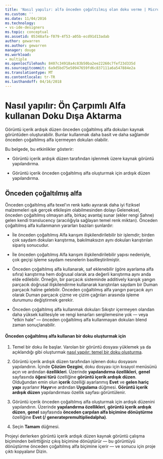 ```yaml
---
title: 'Nasıl yapılır: alfa önceden çoğaltılmış olan doku verme | Microsoft Docs'
ms.custom: ''
ms.date: 11/04/2016
ms.technology:
- vs-ide-designers
ms.topic: conceptual
ms.assetid: 05348afa-f079-4f53-a05b-ecd91d13adab
author: gewarren
ms.author: gewarren
manager: douge
ms.workload:
- multiple
ms.openlocfilehash: 8407c34918a4c83b50ba2ee22260c7fef23d335d
ms.sourcegitcommit: 6a9d5bd75e50947659fd6c837111a6a547884e2a
ms.translationtype: MT
ms.contentlocale: tr-TR
ms.lasthandoff: 04/16/2018
---
```

# <a name="how-to-export-a-texture-that-has-premultiplied-alpha"></a>Nasıl yapılır: Ön Çarpımlı Alfa kullanan Doku Dışa Aktarma
Görüntü içerik ardışık düzen önceden çoğaltılmış alfa dokuları kaynak görüntüden oluşturabilir. Bunlar kullanmak daha basit ve daha sağlamdır önceden çoğaltılmış alfa içermeyen dokuları olabilir.  
  
 Bu belgede, bu etkinlikler gösterir:  
  
-   Görüntü içerik ardışık düzen tarafından işlenmek üzere kaynak görüntü yapılandırma.  
  
-   Görüntü içerik önceden çoğaltılmış alfa oluşturmak için ardışık düzen yapılandırma.  
  
## <a name="premultiplied-alpha"></a>Önceden çoğaltılmış alfa  
 Önceden çoğaltılmış alfa texel'ın renk katkı ayırarak daha iyi fiziksel malzemeleri ışık gerçek etkileşim olabilmesinden dolayı Geleneksel, önceden çoğaltılmış olmayan alfa, birkaç avantaj sunar (ekler rengi Sahne) gelen kendi translucency (aracılığıyla sağlayan temel renk miktarı). Önceden çoğaltılmış alfa kullanmanın yararları bazıları şunlardır:  
  
-   İle önceden çoğaltılmış Alfa karışım ilişkilendirilebilir bir işlemdir; birden çok saydam dokuları karıştırma, bakılmaksızın aynı dokuları karıştırılan sipariş sonucudur.  
  
-   İle önceden çoğaltılmış Alfa karışım ilişkilendirilebilir yapısı nedeniyle, çok geçişi işleme saydam nesnelerin basitleştirilmiştir.  
  
-   Önceden çoğaltılmış alfa kullanarak, saf eklenebilir (göre ayarlama alfa sıfıra) karıştırma hem doğrusal olarak ara değerli karıştırma aynı anda elde edilebilir. Örneğin, bir parçacık sisteminde additively karışık yangın parçacık doğrusal ilişkilendirme kullanarak karıştırılan saydam bir Duman parçacık haline gelebilir. Önceden çoğaltılmış alfa yangın parçacık ayrı olarak Duman parçacık çizme ve çizim çağrıları arasında işleme durumunu değiştirmek gerekir.  
  
-   Önceden çoğaltılmış alfa kullanmak dokuları Sıkıştır içermeyen olandan daha yüksek kalitesiyle ve rengi kenarları sergilemesine yok — veya "etkin hale" — önceden çoğaltılmış alfa kullanmayan dokuları blend zaman sonuçlanabilir.  
  
#### <a name="to-create-a-texture-that-uses-premultiplied-alpha"></a>Önceden çoğaltılmış alfa kullanan bir doku oluşturmak için  
  
1.  Temel bir doku ile başlar. Varolan bir görüntü dosyası yüklemek ya da açıklandığı gibi oluşturmak [nasıl yapılır: temel bir doku oluşturma](../designers/how-to-create-a-basic-texture.md).  
  
2.  Görüntü içerik ardışık düzen tarafından işlenen doku dosyasını yapılandırın. İçinde **Çözüm Gezgini**, doku dosyası için kısayol menüsünü açın ve ardından **özellikleri**. Üzerinde **yapılandırma özellikleri**, **genel** sayfasında **öğesi türü** özelliğine **görüntü içerik ardışık düzen**. Olduğundan emin olun **içerik** özelliği ayarlanmış **Evet** ve **gelen hariç yapı** ayarlanır **Hayır**ve ardından  **Uygulama** düğmesi. **Görüntü içerik ardışık düzen** yapılandırması özellik sayfası görüntülenir.  
  
3.  Görüntü içerik önceden çoğaltılmış alfa oluşturmak için ardışık düzenini yapılandırın. Üzerinde **yapılandırma özellikleri**, **görüntü içerik ardışık düzen**, **genel** sayfasında **önceden çarpılan alfa biçimine dönüştürme** özelliğine **Evet (/ generatepremultipliedalpha)**.  
  
4.  Seçin **Tamam** düğmesi.  
  
 Projeyi derlerken görüntü içerik ardışık düzen kaynak görüntü çalışma biçiminden belirttiğiniz çıkış biçimine dönüştürür — bu görüntüyü dönüştürme önceden çoğaltılmış alfa biçimine içerir — ve sonucu için proje çıktı kopyalanır Dizin.